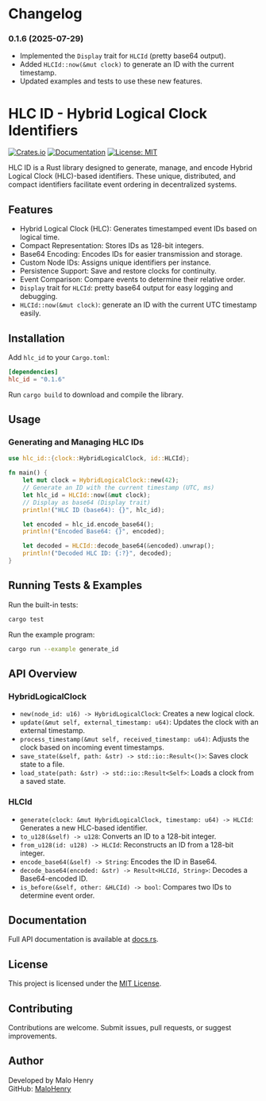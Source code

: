 # Changelog

### 0.1.6 (2025-07-29)
- Implemented the `Display` trait for `HLCId` (pretty base64 output).
- Added `HLCId::now(&mut clock)` to generate an ID with the current timestamp.
- Updated examples and tests to use these new features.


# HLC ID - Hybrid Logical Clock Identifiers

[![Crates.io](https://img.shields.io/crates/v/hlc_id.svg)](https://crates.io/crates/hlc_id)
[![Documentation](https://docs.rs/hlc_id/badge.svg)](https://docs.rs/hlc_id)
[![License: MIT](https://img.shields.io/badge/License-MIT-yellow.svg)](https://opensource.org/licenses/MIT)

HLC ID is a Rust library designed to generate, manage, and encode Hybrid Logical Clock (HLC)-based identifiers. These unique, distributed, and compact identifiers facilitate event ordering in decentralized systems.

## Features

- Hybrid Logical Clock (HLC): Generates timestamped event IDs based on logical time.
- Compact Representation: Stores IDs as 128-bit integers.
- Base64 Encoding: Encodes IDs for easier transmission and storage.
- Custom Node IDs: Assigns unique identifiers per instance.
- Persistence Support: Save and restore clocks for continuity.
- Event Comparison: Compare events to determine their relative order.
- `Display` trait for `HLCId`: pretty base64 output for easy logging and debugging.
- `HLCId::now(&mut clock)`: generate an ID with the current UTC timestamp easily.

## Installation

Add `hlc_id` to your `Cargo.toml`:

```toml
[dependencies]
hlc_id = "0.1.6"
```

Run `cargo build` to download and compile the library.

## Usage

### Generating and Managing HLC IDs

```rust
use hlc_id::{clock::HybridLogicalClock, id::HLCId};

fn main() {
    let mut clock = HybridLogicalClock::new(42);
    // Generate an ID with the current timestamp (UTC, ms)
    let hlc_id = HLCId::now(&mut clock);
    // Display as base64 (Display trait)
    println!("HLC ID (base64): {}", hlc_id);

    let encoded = hlc_id.encode_base64();
    println!("Encoded Base64: {}", encoded);

    let decoded = HLCId::decode_base64(&encoded).unwrap();
    println!("Decoded HLC ID: {:?}", decoded);
}
```

## Running Tests & Examples

Run the built-in tests:
```sh
cargo test
```

Run the example program:
```sh
cargo run --example generate_id
```

## API Overview

### HybridLogicalClock
- `new(node_id: u16) -> HybridLogicalClock`: Creates a new logical clock.
- `update(&mut self, external_timestamp: u64)`: Updates the clock with an external timestamp.
- `process_timestamp(&mut self, received_timestamp: u64)`: Adjusts the clock based on incoming event timestamps.
- `save_state(&self, path: &str) -> std::io::Result<()>`: Saves clock state to a file.
- `load_state(path: &str) -> std::io::Result<Self>`: Loads a clock from a saved state.

### HLCId
- `generate(clock: &mut HybridLogicalClock, timestamp: u64) -> HLCId`: Generates a new HLC-based identifier.
- `to_u128(&self) -> u128`: Converts an ID to a 128-bit integer.
- `from_u128(id: u128) -> HLCId`: Reconstructs an ID from a 128-bit integer.
- `encode_base64(&self) -> String`: Encodes the ID in Base64.
- `decode_base64(encoded: &str) -> Result<HLCId, String>`: Decodes a Base64-encoded ID.
- `is_before(&self, other: &HLCId) -> bool`: Compares two IDs to determine event order.

## Documentation

Full API documentation is available at [docs.rs](https://docs.rs/hlc_id).

## License

This project is licensed under the [MIT License](LICENSE).

## Contributing

Contributions are welcome. Submit issues, pull requests, or suggest improvements.

## Author

Developed by Malo Henry  
GitHub: [MaloHenry](https://github.com/MaloHenry)

